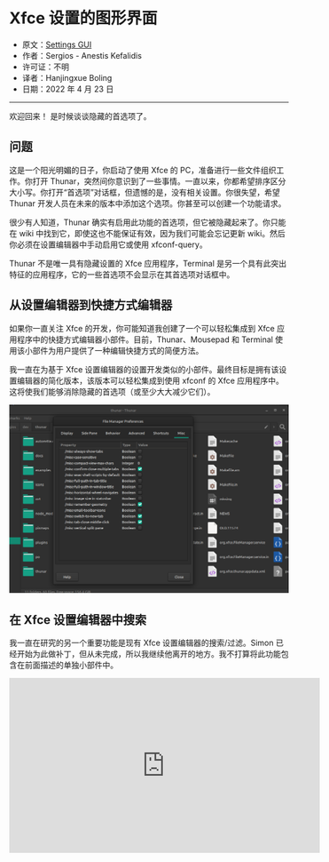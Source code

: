 # Xfce 设置的图形界面

- 原文：[Settings GUI](http://users.uoa.gr/~sdi1800073/sources/xfce_blog13.html)
- 作者：Sergios - Anestis Kefalidis
- 许可证：不明
- 译者：Hanjingxue Boling
- 日期：2022 年 4 月 23 日

---

欢迎回来！ 是时候谈谈隐藏的首选项了。

## 问题

这是一个阳光明媚的日子，你启动了使用 Xfce 的 PC，准备进行一些文件组织工作。你打开 Thunar，突然间你意识到了一些事情。一直以来，你都希望排序区分大小写。你打开“首选项”对话框，但遗憾的是，没有相关设置。你很失望，希望 Thunar 开发人员在未来的版本中添加这个选项。你甚至可以创建一个功能请求。

很少有人知道，Thunar 确实有启用此功能的首选项，但它被隐藏起来了。你只能在 wiki 中找到它，即使这也不能保证有效，因为我们可能会忘记更新 wiki。然后你必须在设置编辑器中手动启用它或使用 xfconf-query。

Thunar 不是唯一具有隐藏设置的 Xfce 应用程序，Terminal 是另一个具有此突出特征的应用程序，它的一些首选项不会显示在其首选项对话框中。

## 从设置编辑器到快捷方式编辑器

如果你一直关注 Xfce 的开发，你可能知道我创建了一个可以轻松集成到 Xfce 应用程序中的快捷方式编辑器小部件。目前，Thunar、Mousepad 和 Terminal 使用该小部件为用户提供了一种编辑快捷方式的简便方法。

我一直在为基于 Xfce 设置编辑器的设置开发类似的小部件。最终目标是拥有该设置编辑器的简化版本，该版本可以轻松集成到使用 xfconf 的 Xfce 应用程序中。这将使我们能够消除隐藏的首选项（或至少大大减少它们）。

![01](./assets/settings.png)

## 在 Xfce 设置编辑器中搜索

我一直在研究的另一个重要功能是现有 Xfce 设置编辑器的搜索/过滤。Simon 已经开始为此做补丁，但从未完成，所以我继续他离开的地方。我不打算将此功能包含在前面描述的单独小部件中。

<iframe width="560" height="315" src="https://www.youtube.com/embed/fyzhD216Z6I" title="YouTube video player" frameborder="0" allow="accelerometer; autoplay; clipboard-write; encrypted-media; gyroscope; picture-in-picture" allowfullscreen></iframe>